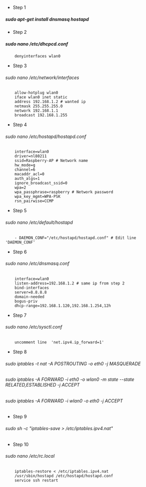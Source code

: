- Step 1
#####    sudo apt-get install dnsmasq hostapd
- Step 2 
##### sudo nano /etc/dhcpcd.conf
		denyinterfaces wlan0
- Step 3 
######  		sudo nano /etc/network/interfaces
		allow-hotplug wlan0
		iface wlan0 inet static
		address 192.168.1.2 # wanted ip
		netmask 255.255.255.0
		network 192.168.1.1
		broadcast 192.168.1.255
- Step 4 
######     sudo nano /etc/hostapd/hostapd.conf
        interface=wlan0
        driver=nl80211
        ssid=Raspberry-AP # Network name
        hw_mode=g
        channel=6
        macaddr_acl=0
        auth_algs=1
        ignore_broadcast_ssid=0
        wpa=2
        wpa_passphrase=raspberry # Network password
        wpa_key_mgmt=WPA-PSK
        rsn_pairwise=CCMP
- Step 5 
###### 	sudo nano /etc/default/hostapd
		- DAEMON_CONF="/etc/hostapd/hostapd.conf" # Edit line 'DAEMON_CONF'
- Step 6 
###### 	sudo nano /etc/dnsmasq.conf
		interface=wlan0
		listen-address=192.168.1.2 # same ip from step 2
		bind-interfaces
		server=8.8.8.8
		domain-needed
		bogus-priv
		dhcp-range=192.168.1.120,192.168.1.254,12h
- Step 7 
###### 	sudo nano /etc/sysctl.conf
		uncomment line  'net.ipv4.ip_forward=1'
- Step 8 
###### 	sudo iptables -t nat -A POSTROUTING -o eth0 -j MASQUERADE
###### 	sudo iptables -A FORWARD -i eth0 -o wlan0 -m state --state RELATED,ESTABLISHED -j ACCEPT
###### sudo iptables -A FORWARD -i wlan0 -o eth0 -j ACCEPT
- Step 9 
###### 	sudo sh -c "iptables-save > /etc/iptables.ipv4.nat"
- Step 10 
###### 	sudo nano /etc/rc.local
		iptables-restore < /etc/iptables.ipv4.nat
		/usr/sbin/hostapd /etc/hostapd/hostapd.conf
		service ssh restart
